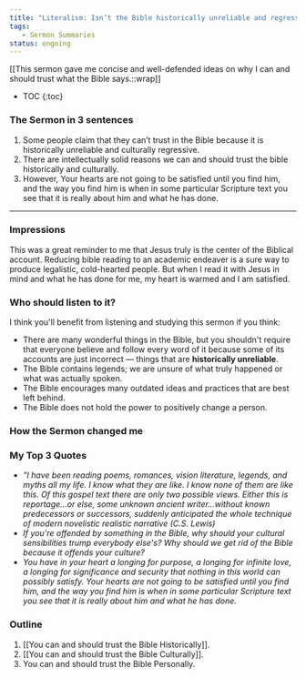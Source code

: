 ```yaml
---
title: "Literalism: Isn’t the Bible historically unreliable and regressive?"
tags: 
   - Sermon Summaries
status: ongoing
---
```


[[This sermon gave me concise and well-defended ideas on why I can and should trust what the Bible says.::wrap]]

* TOC
{:toc}

### The Sermon in 3 sentences

1. Some people claim that they can’t trust in the Bible because it is historically unreliable and culturally regressive.
2. There are intellectually solid reasons we can and should trust the bible historically and culturally.
3. However, Your hearts are not going to be satisfied until you find him, and the way you find him is when in some particular Scripture text you see that it is really about him and what he has done.

---

### Impressions

This was a great reminder to me that Jesus truly is the center of the Biblical account. Reducing bible reading to an academic endeaver is a sure way to produce legalistic, cold-hearted people. But when I read it with Jesus in mind and what he has done for me, my heart is warmed and I am satisfied. 

### Who should listen to it?

I think you'll benefit from listening and studying this sermon if you think:

- There are many wonderful things in the Bible, but you shouldn't require that everyone believe and follow every word of it because some of its accounts are just incorrect — things that are **historically unreliable**.
- The Bible contains legends; we are unsure of what truly happened or what was actually spoken.
- The Bible encourages many outdated ideas and practices that are best left behind.
- The Bible does not hold the power to positively change a person.

### How the Sermon changed me



### My Top 3 Quotes

- _"I have been reading poems, romances, vision literature, legends, and myths all my life. I know what they are like. I know none of them are like this. Of this gospel text there are only two possible views. Either this is reportage…or else, some unknown ancient writer…without known predecessors or successors, suddenly anticipated the whole technique of modern novelistic realistic narrative (C.S. Lewis)_
- _If you're offended by something in the Bible, why should your cultural sensibilities trump everybody else's? Why should we get rid of the Bible because it offends your culture?_
- _You have in your heart a longing for purpose, a longing for infinite love, a longing for significance and security that nothing in this world can possibly satisfy. Your hearts are not going to be satisfied until you find him, and the way you find him is when in some particular Scripture text you see that it is really about him and what he has done._

### Outline
1. [[You can and should trust the Bible Historically]].
2. [[You can and should trust the Bible Culturally]]. 
3. You can and should trust the Bible Personally.
